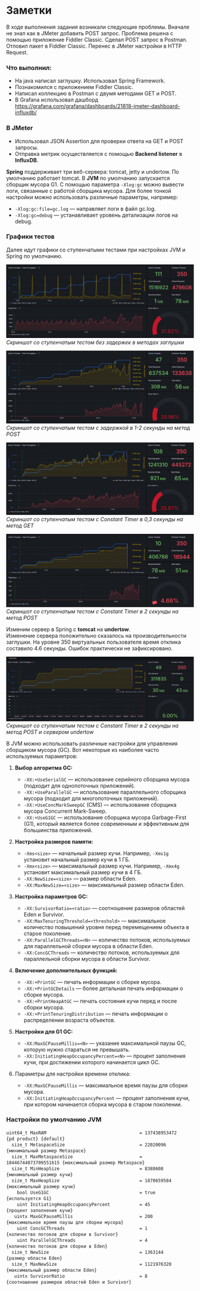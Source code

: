 # Заметки

В ходе выполнения задания возникали следующие проблемы.
Вначале не знал как в JMeter добавить POST запрос. Проблема решена с помощью приложение Fiddler Classic.
Сделал POST запрос в Postman. Отловил пакет в Fiddler Classic. Перенес в JMeter настройки в HTTP Request.


### Что выполнил:

- На java написал заглушку. Использовал Spring Framework.
- Познакомился с приложением Fiddler Classic.
- Написал коллекцию в Postman с двумя методами GET и POST.
- B Grafana использовал дашборд <https://grafana.com/grafana/dashboards/21818-jmeter-dashboard-influxdb/>

### В JMeter

- Использовал JSON Assertion для проверки ответа на GET и POST запросы.
- Отправка метрик осуществляется с помощью **Backend listener** в **InfluxDB**.

**Spring** поддерживает три веб-сервера: tomcat, jetty и undertow. По умолчанию работает tomcat.
В **JVM** по умолчанию запускается сборщик мусора G1. С помощью параметра `-Xlog:gc` можно вывести логи, связанные с работой сборщика мусора. Для более тонкой настройки можно использовать различные параметры, например:

- `-Xlog:gc:file=gc.log` — направляет логи в файл gc.log.
- `-Xlog:gc=debug` — устанавливает уровень детализации логов на debug.

### Графики тестов

Далее идут графики со ступенчатыми тестами при настройках JVM и Spring по умолчанию. 

![image_01](images/image_01.png "Скриншот с вызовом и выводом скрипта") \
*Скриншот со ступенчатым тестом без задержек в методах заглушки*

![image_02](images/image_02.png "Скриншот со ступенчатым тестом с задержкой в 2 секунды на метод POST") \
*Скриншот со ступенчатым тестом с задержкой в 1-2 секунды на метод POST*

![image_03](images/image_03.png "Скриншот со ступенчатым тестом с Constant Timer в 0,3 секунды на метод GET") \
*Скриншот со ступенчатым тестом с Constant Timer в 0,3 секунды на метод GET*

![image_04](images/image_04.png "Скриншот со ступенчатым тестом с Constant Timer в 2 секунды на метод POST") \
*Скриншот со ступенчатым тестом с Constant Timer в 2 секунды на метод POST*

Изменим сервер в Spring с **tomcat** на **undertow**. \
Изменение сервера положительно сказалось на производительности заглушки. На уровне 350 виртуальных пользователя время отклика составило 4.6 секунды. Ошибок практически не зафиксировано.

![image_05](images/image_05.png "Скриншот со ступенчатым тестом с Constant Timer в 2 секунды на метод POST") \
*Скриншот со ступенчатым тестом с Constant Timer в 2 секунды на метод POST и сервером undertow*

В JVM можно использовать различные настройки для управления сборщиком мусора (GC). Вот некоторые из наиболее часто используемых параметров:

1. **Выбор алгоритма GC:**
   - `-XX:+UseSerialGC` — использование серийного сборщика мусора (подходит для однопоточных приложений).
   - `-XX:+UseParallelGC` — использование параллельного сборщика мусора (подходит для многопоточных приложений).
   - `-XX:+UseConcMarkSweepGC` (CMS) — использование сборщика мусора Concurrent Mark-Sweep.
   - `-XX:+UseG1GC` — использование сборщика мусора Garbage-First (G1), который является более современным и эффективным для большинства приложений.

2. **Настройка размеров памяти:**
   - `-Xms<size>` — начальный размер кучи. Например, `-Xms1g` установит начальный размер кучи в 1 ГБ.
   - `-Xmx<size>` — максимальный размер кучи. Например, `-Xmx4g` установит максимальный размер кучи в 4 ГБ.
   - `-XX:NewSize=<size>` — размер области Eden.
   - `-XX:MaxNewSize=<size>` — максимальный размер области Eden.

3. **Настройка параметров GC:**
   - `-XX:SurvivorRatio=<ratio>` — соотношение размеров областей Eden и Survivor.
   - `-XX:MaxTenuringThreshold=<threshold>` — максимальное количество повышений уровня перед перемещением объекта в старое поколение.
   - `-XX:ParallelGCThreads=<N>` — количество потоков, используемых для параллельной сборки мусора в области Eden.
   - `-XX:ConcGCThreads` — количество потоков, используемых для параллельной сборки мусора в области Survivor.

4. **Включение дополнительных функций:**
   - `-XX:+PrintGC` — печать информации о сборке мусора.
   - `-XX:+PrintGCDetails` — более детальная печать информации о сборке мусора.
   - `-XX:+PrintHeapAtGC` — печать состояния кучи перед и после сборки мусора.
   - `-XX:+PrintTenuringDistribution` — печать информации о распределении возраста объектов.

5. **Настройки для G1 GC:**
   - `-XX:MaxGCPauseMillis=<N>` — указание максимальной паузы GC, которую нужно стараться не превышать.
   - `-XX:InitiatingHeapOccupancyPercent=<N>` — процент заполнения кучи, при достижении которого начинается цикл GC.

6. Параметры для настройки времени отклика:

    - `-XX:MaxGCPauseMillis` — максимальное время паузы для сборки мусора.
    - `-XX:InitiatingHeapOccupancyPercent` — процент заполнения кучи, при котором начинается сборка мусора в старом поколении.



### Настройки по умолчанию JVM

```text
uint64_t MaxRAM                                   = 137438953472         {pd product} {default}
  size_t MetaspaceSize                            = 22020096             {минимальный размер Metaspace}
  size_t MaxMetaspaceSize                         = 18446744073709551615 {максимальный размер Metaspace}
  size_t MinHeapSize                              = 8388608              {минимальный размер кучи}
  size_t MaxHeapSize                              = 1870659584           {максимальный размер кучи}
    bool UseG1GC                                  = true                 {используется G1}
    uint InitiatingHeapOccupancyPercent           = 45                   {процент заполнения кучи}
   uintx MaxGCPauseMillis                         = 200                  {максимальное время паузы для сборки мусора}
    uint ConcGCThreads                            = 1                    {количество потоков для сборки в Survivor}
    uint ParallelGCThreads                        = 4                    {количество потоков для сборки в Eden}
  size_t NewSize                                  = 1363144              {размер области Eden}
  size_t MaxNewSize                               = 1121976320           {максимальный размер области Eden}
   uintx SurvivorRatio                            = 8                    {соотношение размеров областей Eden и Survivor}
```

